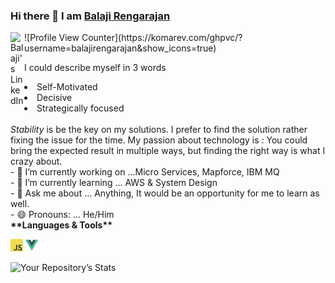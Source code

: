 ### Hi there 👋 I am <a href="mailto:balaji.rengarajan@outlook.com">Balaji Rengarajan</a>
<a href="https://www.linkedin.com/in/brenga/">
  <img align="left" alt="Balaji's LinkedIn" width="22px" src="https://raw.githubusercontent.com/peterthehan/peterthehan/master/assets/linkedin.svg" />
</a>
![Profile View Counter](https://komarev.com/ghpvc/?username=balajirengarajan&show_icons=true)
<!--
![Hits](https://hitcounter.pythonanywhere.com/count/tag.svg?url=https://github.com/Tanu-N-Prabhu/Python)
-->

I could describe myself in 3 words
<li>Self-Motivated</li>
<li>Decisive</li>
<li>Strategically focused</li> 

<br />
<I>Stability</I> is be the key on my solutions. I prefer to find the solution rather fixing the issue for the time. My passion about technology is : You could bring the expected result in multiple ways, but finding the right way is what I crazy about.

<br />
- 🔭 I’m currently working on ...Micro Services, Mapforce, IBM MQ  <br />
- 🌱 I’m currently learning ... AWS & System Design <br />
- 💬 Ask me about ... Anything, It would be an opportunity for me to learn as well. <br />
- 😄 Pronouns: ... He/Him 
<br />
<b>**Languages & Tools**</b>

<code><img height="20" src="https://raw.githubusercontent.com/github/explore/80688e429a7d4ef2fca1e82350fe8e3517d3494d/topics/javascript/javascript.png"></code>
<code><img height="20" src="https://raw.githubusercontent.com/github/explore/80688e429a7d4ef2fca1e82350fe8e3517d3494d/topics/vue/vue.png"></code>


![Your Repository’s Stats](https://github-readme-stats.vercel.app/api?username=balajirengarajan&show_icons=true)

<!--
**balajirengarajan/balajirengarajan** is a ✨ _special_ ✨ repository because its `README.md` (this file) appears on your GitHub profile.

Here are some ideas to get you started:


-->
